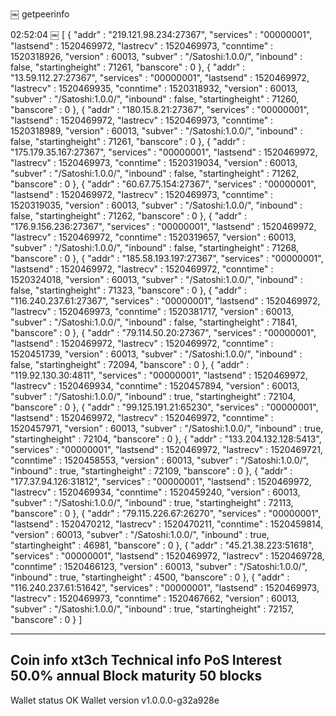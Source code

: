 
￼
getpeerinfo


02:52:04
￼
[
{
"addr" : "219.121.98.234:27367",
"services" : "00000001",
"lastsend" : 1520469972,
"lastrecv" : 1520469973,
"conntime" : 1520318926,
"version" : 60013,
"subver" : "/Satoshi:1.0.0/",
"inbound" : false,
"startingheight" : 71261,
"banscore" : 0
},
{
"addr" : "13.59.112.27:27367",
"services" : "00000001",
"lastsend" : 1520469972,
"lastrecv" : 1520469935,
"conntime" : 1520318932,
"version" : 60013,
"subver" : "/Satoshi:1.0.0/",
"inbound" : false,
"startingheight" : 71260,
"banscore" : 0
},
{
"addr" : "180.15.8.21:27367",
"services" : "00000001",
"lastsend" : 1520469972,
"lastrecv" : 1520469973,
"conntime" : 1520318989,
"version" : 60013,
"subver" : "/Satoshi:1.0.0/",
"inbound" : false,
"startingheight" : 71261,
"banscore" : 0
},
{
"addr" : "175.179.35.167:27367",
"services" : "00000001",
"lastsend" : 1520469972,
"lastrecv" : 1520469973,
"conntime" : 1520319034,
"version" : 60013,
"subver" : "/Satoshi:1.0.0/",
"inbound" : false,
"startingheight" : 71262,
"banscore" : 0
},
{
"addr" : "60.67.75.154:27367",
"services" : "00000001",
"lastsend" : 1520469972,
"lastrecv" : 1520469973,
"conntime" : 1520319035,
"version" : 60013,
"subver" : "/Satoshi:1.0.0/",
"inbound" : false,
"startingheight" : 71262,
"banscore" : 0
},
{
"addr" : "176.9.156.236:27367",
"services" : "00000001",
"lastsend" : 1520469972,
"lastrecv" : 1520469972,
"conntime" : 1520319657,
"version" : 60013,
"subver" : "/Satoshi:1.0.0/",
"inbound" : false,
"startingheight" : 71268,
"banscore" : 0
},
{
"addr" : "185.58.193.197:27367",
"services" : "00000001",
"lastsend" : 1520469972,
"lastrecv" : 1520469972,
"conntime" : 1520324018,
"version" : 60013,
"subver" : "/Satoshi:1.0.0/",
"inbound" : false,
"startingheight" : 71323,
"banscore" : 0
},
{
"addr" : "116.240.237.61:27367",
"services" : "00000001",
"lastsend" : 1520469972,
"lastrecv" : 1520469973,
"conntime" : 1520381717,
"version" : 60013,
"subver" : "/Satoshi:1.0.0/",
"inbound" : false,
"startingheight" : 71841,
"banscore" : 0
},
{
"addr" : "79.114.50.20:27367",
"services" : "00000001",
"lastsend" : 1520469972,
"lastrecv" : 1520469972,
"conntime" : 1520451739,
"version" : 60013,
"subver" : "/Satoshi:1.0.0/",
"inbound" : false,
"startingheight" : 72094,
"banscore" : 0
},
{
"addr" : "119.92.130.30:4811",
"services" : "00000001",
"lastsend" : 1520469972,
"lastrecv" : 1520469934,
"conntime" : 1520457894,
"version" : 60013,
"subver" : "/Satoshi:1.0.0/",
"inbound" : true,
"startingheight" : 72104,
"banscore" : 0
},
{
"addr" : "99.125.191.21:65230",
"services" : "00000001",
"lastsend" : 1520469972,
"lastrecv" : 1520469972,
"conntime" : 1520457971,
"version" : 60013,
"subver" : "/Satoshi:1.0.0/",
"inbound" : true,
"startingheight" : 72104,
"banscore" : 0
},
{
"addr" : "133.204.132.128:5413",
"services" : "00000001",
"lastsend" : 1520469972,
"lastrecv" : 1520469721,
"conntime" : 1520458553,
"version" : 60013,
"subver" : "/Satoshi:1.0.0/",
"inbound" : true,
"startingheight" : 72109,
"banscore" : 0
},
{
"addr" : "177.37.94.126:31812",
"services" : "00000001",
"lastsend" : 1520469972,
"lastrecv" : 1520469934,
"conntime" : 1520459240,
"version" : 60013,
"subver" : "/Satoshi:1.0.0/",
"inbound" : true,
"startingheight" : 72113,
"banscore" : 0
},
{
"addr" : "79.115.226.67:26270",
"services" : "00000001",
"lastsend" : 1520470212,
"lastrecv" : 1520470211,
"conntime" : 1520459814,
"version" : 60013,
"subver" : "/Satoshi:1.0.0/",
"inbound" : true,
"startingheight" : 46981,
"banscore" : 0
},
{
"addr" : "45.21.38.223:51618",
"services" : "00000001",
"lastsend" : 1520469972,
"lastrecv" : 1520469728,
"conntime" : 1520466123,
"version" : 60013,
"subver" : "/Satoshi:1.0.0/",
"inbound" : true,
"startingheight" : 4500,
"banscore" : 0
},
{
"addr" : "116.240.237.61:51642",
"services" : "00000001",
"lastsend" : 1520469973,
"lastrecv" : 1520469973,
"conntime" : 1520467662,
"version" : 60013,
"subver" : "/Satoshi:1.0.0/",
"inbound" : true,
"startingheight" : 72157,
"banscore" : 0
}
]

------------------------------------------------------------------------------------------------------
Coin info xt3ch
Technical info
PoS Interest   50.0% annual
Block maturity   50 blocks
------------------------------------------------------------------------------------------------------
Wallet status   OK
Wallet version   v1.0.0.0-g32a928e

